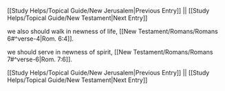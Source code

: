 [[Study Helps/Topical Guide/New Jerusalem|Previous Entry]]  ||  [[Study Helps/Topical Guide/New Testament|Next Entry]]

 we also should walk in newness of life, [[New Testament/Romans/Romans 6#^verse-4|Rom. 6:4]].

 we should serve in newness of spirit, [[New Testament/Romans/Romans 7#^verse-6|Rom. 7:6]].

[[Study Helps/Topical Guide/New Jerusalem|Previous Entry]]  ||  [[Study Helps/Topical Guide/New Testament|Next Entry]]